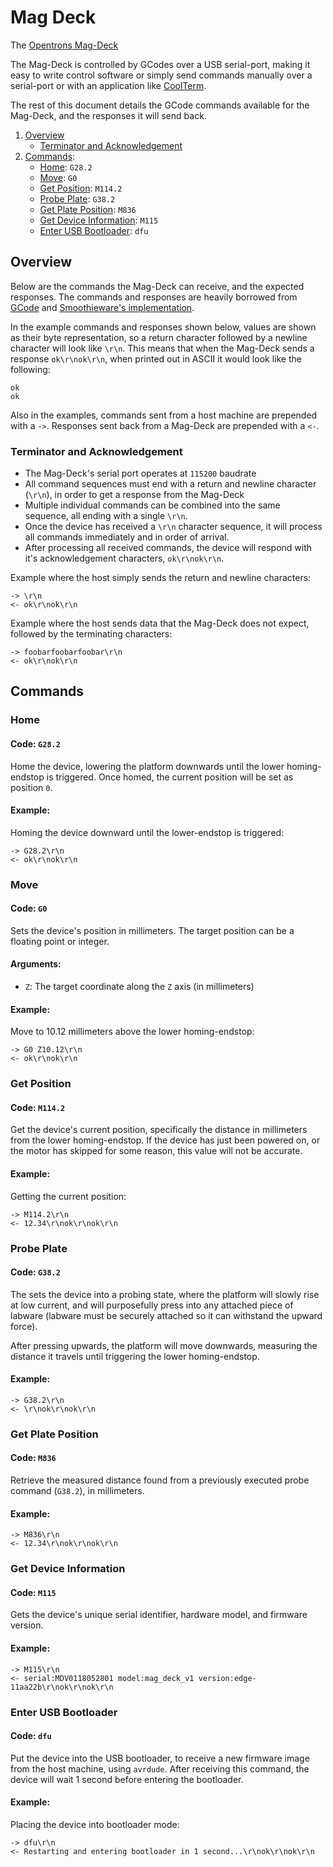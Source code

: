 # Mag Deck

The [Opentrons Mag-Deck](https://shop.opentrons.com/products/magdeck)

The Mag-Deck is controlled by GCodes over a USB serial-port, making it easy to write control software or simply send commands manually over a serial-port or with an application like [CoolTerm](http://freeware.the-meiers.org/).

The rest of this document details the GCode commands available for the Mag-Deck, and the responses it will send back.

1. [Overview](#overview)
   * [Terminator and Acknowledgement](#terminator-and-acknowledgement)
2. [Commands](#commands):
   * [Home](#home): `G28.2`
   * [Move](#move): `G0`
   * [Get Position](#get-position): `M114.2`
   * [Probe Plate](#probe-plate): `G38.2`
   * [Get Plate Position](#get-plate-position): `M836`
   * [Get Device Information](#get-device-information): `M115`
   * [Enter USB Bootloader](#enter-usb-bootloader): `dfu`

## Overview

Below are the commands the Mag-Deck can receive, and the expected responses. The commands and responses are heavily borrowed from [GCode](https://en.wikipedia.org/wiki/G-code) and [Smoothieware's implementation](http://smoothieware.org/supported-g-codes).

In the example commands and responses shown below, values are shown as their byte representation, so a return character followed by a newline character will look like `\r\n`. This means that when the Mag-Deck sends a response `ok\r\nok\r\n`, when printed out in ASCII it would look like the following:
```
ok
ok
```

Also in the examples, commands sent from a host machine are prepended with a `->`. Responses sent back from a Mag-Deck are prepended with a `<-`.

### Terminator and Acknowledgement

* The Mag-Deck's serial port operates at `115200` baudrate
* All command sequences must end with a return and newline character (`\r\n`), in order to get a response from the Mag-Deck
* Multiple individual commands can be combined into the same sequence, all ending with a single `\r\n`.
* Once the device has received a `\r\n` character sequence, it will process all commands immediately and in order of arrival.
* After processing all received commands, the device will respond with it's acknowledgement characters, `ok\r\nok\r\n`.

Example where the host simply sends the return and newline characters:
```
-> \r\n
<- ok\r\nok\r\n
```

Example where the host sends data that the Mag-Deck does not expect, followed by the terminating characters:
```
-> foobarfoobarfoobar\r\n
<- ok\r\nok\r\n
```

## Commands
### Home
#### Code: `G28.2`

Home the device, lowering the platform downwards until the lower homing-endstop is triggered. Once homed, the current position will be set as position `0`.

#### Example:

Homing the device downward until the lower-endstop is triggered:
```
-> G28.2\r\n
<- ok\r\nok\r\n
```

### Move
#### Code: `G0`

Sets the device's position in millimeters. The target position can be a floating point or integer.

#### Arguments:
* `Z`: The target coordinate along the `Z` axis (in millimeters)

#### Example:

Move to 10.12 millimeters above the lower homing-endstop:
```
-> G0 Z10.12\r\n
<- ok\r\nok\r\n
```

### Get Position
#### Code: `M114.2`

Get the device's current position, specifically the distance in millimeters from the lower homing-endstop. If the device has just been powered on, or the motor has skipped for some reason, this value will not be accurate.

#### Example:
Getting the current position:
```
-> M114.2\r\n
<- 12.34\r\nok\r\nok\r\n
```

### Probe Plate
#### Code: `G38.2`

The sets the device into a probing state, where the platform will slowly rise at low current, and will purposefully press into any attached piece of labware (labware must be securely attached so it can withstand the upward force).

After pressing upwards, the platform will move downwards, measuring the distance it travels until triggering the lower homing-endstop.

#### Example:
```
-> G38.2\r\n
<- \r\nok\r\nok\r\n
```

### Get Plate Position
#### Code: `M836`

Retrieve the measured distance found from a previously executed probe command (`G38.2`), in millimeters.

#### Example:
```
-> M836\r\n
<- 12.34\r\nok\r\nok\r\n
```

### Get Device Information
#### Code: `M115`
Gets the device's unique serial identifier, hardware model, and firmware version.
#### Example:
```
-> M115\r\n
<- serial:MDV0118052801 model:mag_deck_v1 version:edge-11aa22b\r\nok\r\nok\r\n
```

### Enter USB Bootloader
#### Code: `dfu`
Put the device into the USB bootloader, to receive a new firmware image from the host machine, using `avrdude`. After receiving this command, the device will wait 1 second before entering the bootloader.
#### Example:
Placing the device into bootloader mode:
```
-> dfu\r\n
<- Restarting and entering bootloader in 1 second...\r\nok\r\nok\r\n
```
